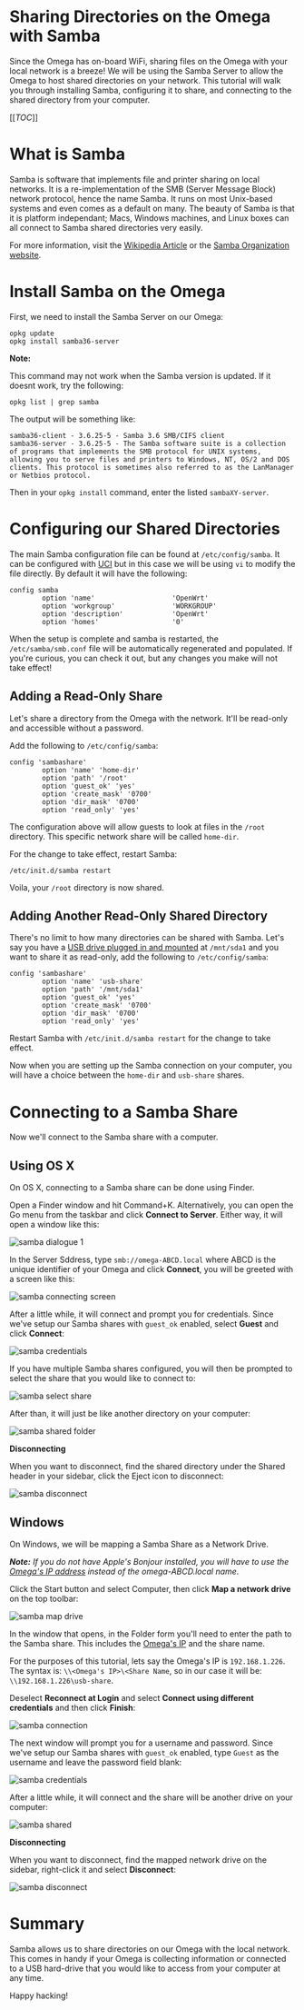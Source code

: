 # Sharing Directories on the Omega with Samba

Since the Omega has on-board WiFi, sharing files on the Omega with your local network is a breeze! We will be using the Samba Server to allow the Omega to host shared directories on your network. This tutorial will walk you through installing Samba, configuring it to share, and connecting to the shared directory from your computer.


[[_TOC_]]


[//]: # (What is Samba)

# What is Samba

Samba is software that implements file and printer sharing on local networks. It is a re-implementation of the SMB (Server Message Block) network protocol, hence the name Samba. It runs on most Unix-based systems and even comes as a default on many. The beauty of Samba is that it is platform independant; Macs, Windows machines, and Linux boxes can all connect to Samba shared directories very easily.

For more information, visit the [Wikipedia Article](https://en.wikipedia.org/wiki/Samba_(software)) or the [Samba Organization website](https://www.samba.org/).


[//]: # (Install Samba)

# Install Samba on the Omega

First, we need to install the Samba Server on our Omega:
```
opkg update
opkg install samba36-server
```

**Note:**

This command may not work when the Samba version is updated. If it doesnt work, try the following:
```
opkg list | grep samba
```
The output will be something like:
```
samba36-client - 3.6.25-5 - Samba 3.6 SMB/CIFS client
samba36-server - 3.6.25-5 - The Samba software suite is a collection of programs that implements the SMB protocol for UNIX systems, allowing you to serve files and printers to Windows, NT, OS/2 and DOS clients. This protocol is sometimes also referred to as the LanManager or Netbios protocol.
```

Then in your `opkg install` command, enter the listed `sambaXY-server`.



[//]: # (Configuring Samba)

# Configuring our Shared Directories

The main Samba configuration file can be found at `/etc/config/samba`. It can be configured with [UCI] but in this case we will be using `vi` to modify the file directly. By default it will have the following:
```
config samba
        option 'name'                   'OpenWrt'
        option 'workgroup'              'WORKGROUP'
        option 'description'            'OpenWrt'
        option 'homes'                  '0'
```

When the setup is complete and samba is restarted, the `/etc/samba/smb.conf` file will be automatically regenerated and populated. If you're curious, you can check it out, but any changes you make will not take effect!


[//]: # (Configuring Samba: Adding a Read-Only Share)

## Adding a Read-Only Share

Let's share a directory from the Omega with the network. It'll be read-only and accessible without a password. 

Add the following to `/etc/config/samba`:
```
config 'sambashare'
        option 'name' 'home-dir'
        option 'path' '/root'
        option 'guest_ok' 'yes'
        option 'create_mask' '0700'
        option 'dir_mask' '0700'
        option 'read_only' 'yes'
```

The configuration above will allow guests to look at files in the `/root` directory. This specific network share will be called `home-dir`.

For the change to take effect, restart Samba:
```
/etc/init.d/samba restart
```

Voila, your `/root` directory is now shared.


[//]: # (Configuring Samba: Adding Another Share)

## Adding Another Read-Only Shared Directory

There's no limit to how many directories can be shared with Samba. Let's say you have a [USB drive plugged in and mounted](./Using-USB-Storage) at `/mnt/sda1` and you want to share it as read-only, add the following to `/etc/config/samba`:
```
config 'sambashare'
        option 'name' 'usb-share'
        option 'path' '/mnt/sda1'
        option 'guest_ok' 'yes'
        option 'create_mask' '0700'
        option 'dir_mask' '0700'
        option 'read_only' 'yes'
```

Restart Samba with `/etc/init.d/samba restart` for the change to take effect.

Now when you are setting up the Samba connection on your computer, you will have a choice between the `home-dir` and `usb-share` shares.


[//]: # (Connecting to a Samba Share)

# Connecting to a Samba Share

Now we'll connect to the Samba share with a computer.

[//]: # (Connecting to a Samba Share: OS X)

## Using OS X

On OS X, connecting to a Samba share can be done using Finder.

Open a Finder window and hit Command+K. Alternatively, you can open the Go menu from the taskbar and click **Connect to Server**. Either way, it will open a window like this:

![samba dialogue 1](http://i.imgur.com/VLTiKxw.png)

In the Server Sddress, type `smb://omega-ABCD.local` where ABCD is the unique identifier of your Omega and click **Connect**, you will be greeted with a screen like this:

![samba connecting screen](http://i.imgur.com/XxgCrpU.png)

After a little while, it will connect and prompt you for credentials. Since we've setup our Samba shares with `guest_ok` enabled, select **Guest** and click **Connect**:

![samba credentials](http://i.imgur.com/Nnjk8mr.png)

If you have multiple Samba shares configured, you will then be prompted to select the share that you would like to connect to:

![samba select share](http://i.imgur.com/vgLnlKH.png)

After than, it will just be like another directory on your computer:

![samba shared folder](http://i.imgur.com/9RL1dox.png)


**Disconnecting**

When you want to disconnect, find the shared directory under the Shared header in your sidebar, click the Eject icon to disconnect:

![samba disconnect](http://i.imgur.com/6P4315S.png)





[//]: # (Connecting to a Samba Share: Windows)

## Windows

On Windows, we will be mapping a Samba Share as a Network Drive.

***Note:** If you do not have Apple's Bonjour installed, you will have to use the [Omega's IP address](./Find-the-Omegas-IP-address) instead of the omega-ABCD.local name.*

Click the Start button and select Computer, then click **Map a network drive** on the top toolbar:

![samba map drive](http://i.imgur.com/FZv813p.png)

In the window that opens, in the Folder form you'll need to enter the path to the Samba share. This includes the [Omega's IP](./Find-the-Omegas-IP-address) and the share name. 

For the purposes of this tutorial, lets say the Omega's IP is `192.168.1.226`. The syntax is: `\\<Omega's IP>\<Share Name`, so in our case it will be: `\\192.168.1.226\usb-share`. 

Deselect **Reconnect at Login** and select **Connect using different credentials** and then click **Finish**:

![samba connection](http://i.imgur.com/0hfE2uR.png)

The next window will prompt you for a username and password. Since we've setup our Samba shares with `guest_ok` enabled, type `Guest` as the username and leave the password field blank:

![samba credentials](http://i.imgur.com/R8z019B.png)

After a little while, it will connect and the share will be another drive on your computer:

![samba shared](http://i.imgur.com/EVsqI0D.png)



**Disconnecting**

When you want to disconnect, find the mapped network drive on the sidebar, right-click it and select **Disconnect**:

![samba disconnect](http://i.imgur.com/Re9GYwh.png)



# Summary

Samba allows us to share directories on our Omega with the local network. This comes in handy if your Omega is collecting information or connected to a USB hard-drive that you would like to access from your computer at any time.

Happy hacking!


   [UCI]: <https://wiki.onion.io/Tutorials/OpenWRT%20Tutorials/UCI_Tutorial/uci_introduction>
